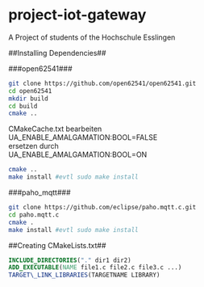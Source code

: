 # project-iot-gateway
A Project of students of the Hochschule Esslingen

##Installing Dependencies##

###open62541###

```bash
git clone https://github.com/open62541/open62541.git
cd open62541
mkdir build
cd build
cmake ..
```
CMakeCache.txt bearbeiten   
UA\_ENABLE_AMALGAMATION:BOOL=FALSE   
ersetzen durch  
UA\_ENABLE_AMALGAMATION:BOOL=ON  
```bash
cmake ..
make install #evtl sudo make install
```

###paho_mqtt###

```bash
git clone https://github.com/eclipse/paho.mqtt.c.git
cd paho.mqtt.c
cmake .
make install #evtl sudo make install
```

##Creating CMakeLists.txt##
```cmake
INCLUDE_DIRECTORIES("." dir1 dir2)
ADD_EXECUTABLE(NAME file1.c file2.c file3.c ...)
TARGET\_LINK_LIBRARIES(TARGETNAME LIBRARY)
```



